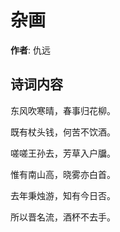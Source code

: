 # 杂画

**作者**: 仇远

## 诗词内容

东风吹寒晴，春事归花柳。

既有杖头钱，何苦不饮酒。

嗟嗟王孙去，芳草入户牖。

惟有南山高，晓雾亦白首。

去年秉烛游，知有今日否。

所以晋名流，酒杯不去手。

